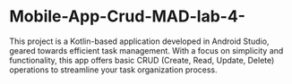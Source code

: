 # Mobile-App-Crud-MAD-lab-4-
This project is a Kotlin-based application developed in Android Studio, geared towards efficient task management. With a focus on simplicity and functionality, this app offers basic CRUD (Create, Read, Update, Delete) operations to streamline your task organization process.
